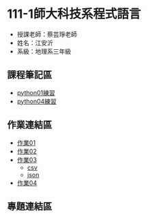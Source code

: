 # 111-1師大科技系程式語言
- 授課老師：蔡芸琤老師
- 姓名：江安沂
- 系級：地理系三年級
## 課程筆記區
- [python01練習](https://github.com/major013/PL/blob/main/practice/python01.ipynb)
- [python04練習](https://github.com/major013/PL/blob/main/practice/python04.ipynb)
## 作業連結區
- [作業01](https://github.com/major013/PL/blob/main/homework/Homework01.ipynb)
- [作業02](https://github.com/major013/PL/blob/main/homework/Homework02.ipynb)
- [作業03](https://github.com/major013/PL/blob/main/homework/Homework03.ipynb)
  - [csv](https://github.com/major013/PL/blob/main/homework/eyesonplace.csv)
  - [json](https://github.com/major013/PL/blob/main/homework/eyesonplace.json)
- [作業04](https://medium.com/@tzefira13/%E6%96%87%E5%AD%97%E6%8E%A2%E5%8B%98-%E5%89%8Dnba%E7%90%83%E6%98%9F-%E9%AD%94%E7%8D%B8-%E9%9C%8D%E8%8F%AF%E5%BE%B7-dwight-howard-%E5%8A%A0%E7%9B%9Ft1%E6%A1%83%E5%9C%92%E6%B0%B8%E8%B1%90%E9%9B%B2%E8%B1%B9%E9%9A%8A-%E5%B8%AD%E6%8D%B2ptt-basketballtw-%E5%8F%B0%E7%81%A3%E7%B1%83%E7%90%83%E7%89%88-d4f6c855d42f)
## 專題連結區


<!---
major013/major013 is a ✨ special ✨ repository because its `README.md` (this file) appears on your GitHub profile.
You can click the Preview link to take a look at your changes.
--->
